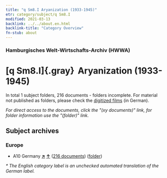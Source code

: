 ```yaml
---
title: "q Sm8.I Aryanization (1933-1945)"
etr: category/subject/q Sm8.I
modified: 2021-03-13
backlink: ../../about.en.html
backlink-title: "Category Overview"
fn-stub: about
---
```


### Hamburgisches Welt-Wirtschafts-Archiv (HWWA)
# [q Sm8.I]{.gray}&#8201; Aryanization (1933-1945)&#160; 





In total 1 subject folders, 216 documents - folders incomplete.
For material not published as folders, please check the [digitized films](/film/h1_sh) (in German).

_For direct access to the documents, click the "(xy documents)" link, for folder information use the "(folder)" link._

## Subject archives



### Europe

- A10 Germany [**&nearr;**](../../../geo/i/126128/about.en.html "Germany (all folders)") [**&uarr;**](../../../geo/about.en.html#A10 "Country category system") (<a href="https://pm20.zbw.eu/dfgview/sh/126128,208307" title="about: Germany : Aryanization (1933-1945)" target="_blank">216 documents</a>) ([folder](http://purl.org/pressemappe20/folder/sh/126128,208307))


_* The English category label is an unchecked automated translation of the German label._

